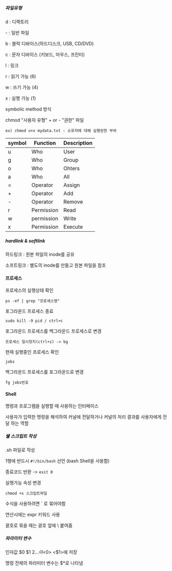 ##### 파일유형

d : 디렉토리

\- : 일반 파일

b : 블럭 디바이스(하드디스크, USB, CD/DVD)

c : 문자 디바이스 (키보드, 마우스, 프린터)

l : 링크

r : 읽기 가능 (6)

w : 쓰기 가능 (4)

x : 실행 가능 (1)

symbolic method 방식

chmod "사용자 유형" + or - "권한" 파일

```ex) chmod u+x mydata.txt : 소유자에 대해 실행권한 부여```

| symbol | Function   | Description |
| ------ | ---------- | ----------- |
| u      | Who        | User        |
| g      | Who        | Group       |
| o      | Who        | Ohters      |
| a      | Who        | All         |
| =      | Operator   | Assign      |
| +      | Operator   | Add         |
| -      | Operator   | Remove      |
| r      | Permission | Read        |
| w      | permission | Write       |
| x      | Permission | Execute     |

##### hardlink & softlink

하드링크 : 원본 파일의 inode를 공유

소프트링크 : 별도의 inode를 만들고 원본 파일을 참조

#### 프로세스

프로세스의 실행상태 확인

```ps -ef | grep "프로세스명"```

포그라운드 프로세스 종료

```sudo kill -9 pid / ctrl+c```

포그라운드 프로세스를 백그라운드 프로세스로 변경

```프로세스 일시정지(ctrl+z) -> bg```

현재 실행중인 프로세스 확인

```jobs```

백그라운드 프로세스를 포그라운드로 변경

```fg jobs번호```



#### Shell

명령과 프로그램을 실행할 때 사용하는 인터페이스

사용자가 입력한 명령을 해석하여 커널에 전달하거나 커널의 처리 결과를 사용자에게 전달 하는 역할

##### 쉘 스크립트 작성

.sh 파일로 작성

1행에 반드시 ```#!/bin/bash``` 선언 (bash Shell을 사용함)

종료코드 반환 -> ```exit 0```

실행가능 속성 변경

```chmod +x 스크립트파일```

수식을 사용하려면 ` 로 묶어야함

연산시에는 expr 키워드 사용

괄호로 묶을 때는 괄호 앞에 \ 붙여줌

##### 파라미터 변수

인자값 $0 $1 $2...이 <$0> <$1>에 저장

명령 전체의 파라미터 변수는 $*로 나타냄